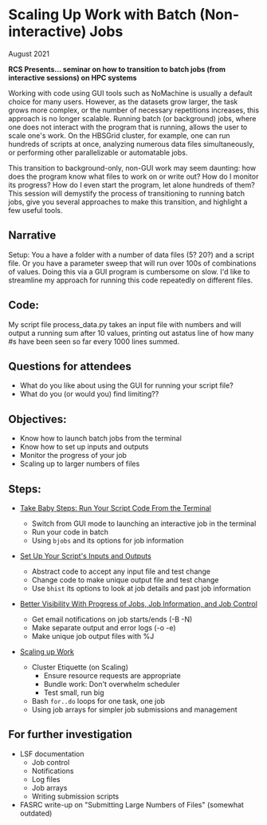 # Scaling Up Work with Batch (Non-interactive) Jobs

August 2021

**RCS Presents... seminar on how to transition to batch jobs (from interactive sessions) on HPC systems**

Working with code using GUI tools such as NoMachine is usually a default choice for many users. However, as the datasets grow larger, the task grows more complex, or the number of necessary repetitions increases, this approach is no longer scalable. Running batch (or background) jobs, where one does not interact with the program that is running, allows the user to scale one's work. On the HBSGrid cluster, for example, one can run hundreds of scripts at once, analyzing numerous data files simultaneously, or performing other parallelizable or automatable jobs. 

This transition to background-only, non-GUI work may seem daunting: how does the program know what files to work on or write out? How do I monitor its progress? How do I even start the program, let alone hundreds of them? This session will demystify the process of transitioning to running batch jobs, give you several approaches to make this transition, and highlight a few useful tools. 

## Narrative
Setup: You a have a folder with a number of data files (5? 20?) and a script file. Or you have a parameter sweep that will run over 100s of combinations of values. Doing this via a GUI program is cumbersome on slow. I'd like to streamline my approach for running this code repeatedly on different files.

## Code: 
My script file process_data.py takes an input file with numbers and will output a running sum after 10 values, printing out astatus line of how many #s have been seen so far every 1000 lines summed.

## Questions for attendees
* What do you like about using the GUI for running your script file?
* What do you (or would you) find limiting??

## Objectives:
* Know how to launch batch jobs from the terminal
* Know how to set up inputs and outputs
* Monitor the progress of your job
* Scaling up to larger numbers of files

## Steps:
* [Take Baby Steps: Run Your Script Code From the Terminal](1.Baby_steps.md)
  * Switch from GUI mode to launching an interactive job in the terminal
  * Run your code in batch
  * Using `bjobs` and its options for job information

* [Set Up Your Script's Inputs and Outputs](2.Input_outputs.md)
  * Abstract code to accept any input file and test change
  * Change code to make unique output file and test change
  * Use `bhist` its options to look at job details and past job information

* [Better Visibility With Progress of Jobs, Job Information, and Job Control](3.Better_visibility.md)
  * Get email notifications on job starts/ends (-B -N)
  * Make separate output and error logs (-o -e)
  * Make unique job output files with %J

* [Scaling up Work](4.Scaling_up.md)
  * Cluster Etiquette (on Scaling)
    * Ensure resource requests are appropriate
    * Bundle work: Don't overwhelm scheduler
    * Test small, run big
  * Bash `for..do` loops for one task, one job
  * Using job arrays for simpler job submissions and management


## For further investigation
* LSF documentation
    * Job control
    * Notifications
    * Log files
    * Job arrays
    * Writing submission scripts
* FASRC write-up on "Submitting Large Numbers of Files" (somewhat outdated)

